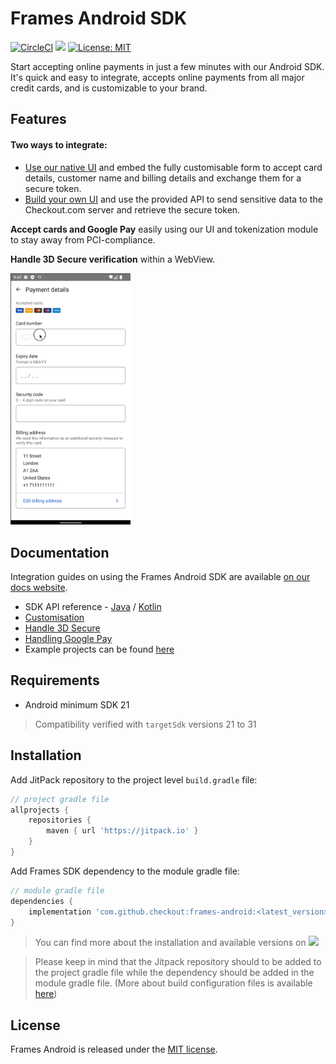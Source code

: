 # Frames Android SDK
[![CircleCI](https://circleci.com/gh/checkout/frames-android/tree/master.svg?style=svg)](https://circleci.com/gh/checkout/frames-android/tree/master)
[![](https://jitpack.io/v/checkout/frames-android.svg)](https://jitpack.io/#checkout/frames-android)
[![License: MIT](https://img.shields.io/badge/License-MIT-yellow.svg)](LICENSE)

Start accepting online payments in just a few minutes with our Android SDK. It's quick and easy to integrate, accepts online payments from all major credit cards, and is customizable to your brand.

## Features

#### Two ways to integrate:
- [Use our native UI](https://www.checkout.com/docs/integrate/sdks/android-sdk#Usage_(with_the_module's_UI)) and embed the fully customisable form to accept card details, customer name and billing details and exchange them for a secure token.
- [Build your own UI](https://www.checkout.com/docs/integrate/sdks/android-sdk#Usage_(without_the_module's_UI)) and use the provided API to send sensitive data to the Checkout.com server and retrieve the secure token.

**Accept cards and Google Pay** easily using our UI and tokenization module to stay away from PCI-compliance.

**Handle 3D Secure verification** within a WebView.

<img src="readme-docs/frames-android-demo.gif" width="38%"/>


## Documentation

Integration guides on using the Frames Android SDK are available [on our docs website](https://www.checkout.com/docs/integrate/sdks/android-sdk).

- SDK API reference - [Java](https://checkout.github.io/frames-android/java/index.html) / [Kotlin](https://checkout.github.io/frames-android/kotlin/index.html)
- [Customisation](https://www.checkout.com/docs/integrate/sdks/android-sdk/customization-guide)
- [Handle 3D Secure](https://www.checkout.com/docs/integrate/sdks/android-sdk/reference#Handling_3D_Secure)
- [Handling Google Pay](https://www.checkout.com/docs/integrate/sdks/android-sdk/reference#Handling_Google_Pay)
- Example projects can be found [here](https://github.com/checkout/frames-android/tree/master/demos)

## Requirements
- Android minimum SDK 21

> Compatibility verified with `targetSdk` versions 21 to 31

## Installation

Add JitPack repository to the project level `build.gradle` file:
```groovy
// project gradle file
allprojects {
    repositories {
        maven { url 'https://jitpack.io' }
    }
}
```

Add Frames SDK dependency to the module gradle file:
```groovy
// module gradle file
dependencies {
    implementation 'com.github.checkout:frames-android:<latest_version>'
}
```


> You can find more about the installation and available versions on [![](https://jitpack.io/v/checkout/frames-android.svg)](https://jitpack.io/#checkout/frames-android)

> Please keep in mind that the Jitpack repository should to be added to the project gradle file while the dependency should be added in the module gradle file. (More about build configuration files is available [here](https://developer.android.com/studio/build))

## License

Frames Android is released under the [MIT license](LICENSE).

